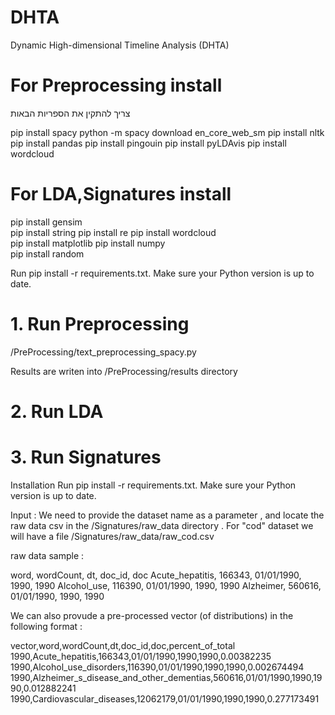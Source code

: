 # DHTA
Dynamic High-dimensional Timeline Analysis (DHTA)

# For Preprocessing install 

צריך להתקין את הספריות הבאות 

pip install spacy
python -m spacy download en_core_web_sm
pip install nltk
pip install pandas
pip install pingouin
pip install pyLDAvis
pip install wordcloud

# For LDA,Signatures install 
pip install gensim  
pip install string 
pip install re 
pip install wordcloud  
pip install matplotlib 
pip install numpy  
pip install random 


Run pip install -r requirements.txt. Make sure your Python version is up to date.

# 1. Run Preprocessing 

/PreProcessing/text_preprocessing_spacy.py

Results are writen into /PreProcessing/results  directory 

# 2. Run LDA

# 3. Run Signatures

Installation
Run pip install -r requirements.txt. Make sure your Python version is up to date.


Input :
We need to provide the dataset name as a parameter , and locate the raw data csv in the /Signatures/raw_data directory .
For "cod" dataset we will have a file /Signatures/raw_data/raw_cod.csv 

raw data sample : 

word,           wordCount,  dt,         doc_id,  doc 
Acute_hepatitis, 166343,    01/01/1990, 1990,    1990 
Alcohol_use,     116390,    01/01/1990, 1990,    1990 
Alzheimer,       560616,    01/01/1990, 1990,    1990 

We can also provude a pre-processed vector (of distributions)  in the following format : 

vector,word,wordCount,dt,doc_id,doc,percent_of_total 
1990,Acute_hepatitis,166343,01/01/1990,1990,1990,0.00382235 
1990,Alcohol_use_disorders,116390,01/01/1990,1990,1990,0.002674494 
1990,Alzheimer_s_disease_and_other_dementias,560616,01/01/1990,1990,1990,0.012882241 
1990,Cardiovascular_diseases,12062179,01/01/1990,1990,1990,0.277173491 
